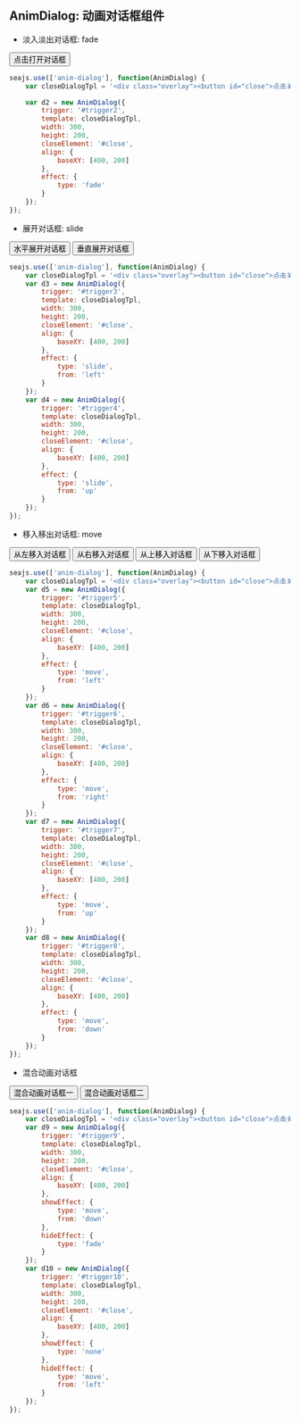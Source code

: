 ## AnimDialog: 动画对话框组件

* 淡入淡出对话框: fade

<div class="cell">
    <input type="button" id="trigger2" value="点击打开对话框" />
</div>

````javascript
seajs.use(['anim-dialog'], function(AnimDialog) {
    var closeDialogTpl = '<div class="overlay"><button id="close">点击关闭</button><p>肯定是房间里萨的看法金克拉束带结发</p></div>';

    var d2 = new AnimDialog({
        trigger: '#trigger2',
        template: closeDialogTpl,
        width: 300,
        height: 200,
        closeElement: '#close',
        align: {
            baseXY: [400, 200]
        },
        effect: {
            type: 'fade'
        }
    });
});
````

* 展开对话框: slide

<div class="cell">
    <input type="button" id="trigger3" value="水平展开对话框" />
    <input type="button" id="trigger4" value="垂直展开对话框" />    
</div>

````javascript
seajs.use(['anim-dialog'], function(AnimDialog) {
    var closeDialogTpl = '<div class="overlay"><button id="close">点击关闭</button><p>肯定是房间里萨的看法金克拉束带结发</p></div>';
    var d3 = new AnimDialog({
        trigger: '#trigger3',
        template: closeDialogTpl,
        width: 300,
        height: 200,
        closeElement: '#close',
        align: {
            baseXY: [400, 200]
        },
        effect: {
            type: 'slide',
            from: 'left'
        }
    });
    var d4 = new AnimDialog({
        trigger: '#trigger4',
        template: closeDialogTpl,
        width: 300,
        height: 200,
        closeElement: '#close',
        align: {
            baseXY: [400, 200]
        },
        effect: {
            type: 'slide',
            from: 'up'
        }
    });
});
````

* 移入移出对话框: move

<div class="cell">
    <input type="button" id="trigger5" value="从左移入对话框" />
    <input type="button" id="trigger6" value="从右移入对话框" />
    <input type="button" id="trigger7" value="从上移入对话框" />
    <input type="button" id="trigger8" value="从下移入对话框" />
</div>

````javascript
seajs.use(['anim-dialog'], function(AnimDialog) {
    var closeDialogTpl = '<div class="overlay"><button id="close">点击关闭</button><p>肯定是房间里萨的看法金克拉束带结发</p></div>';
    var d5 = new AnimDialog({
        trigger: '#trigger5',
        template: closeDialogTpl,
        width: 300,
        height: 200,
        closeElement: '#close',
        align: {
            baseXY: [400, 200]
        },
        effect: {
            type: 'move',
            from: 'left'
        }
    });
    var d6 = new AnimDialog({
        trigger: '#trigger6',
        template: closeDialogTpl,
        width: 300,
        height: 200,
        closeElement: '#close',
        align: {
            baseXY: [400, 200]
        },
        effect: {
            type: 'move',
            from: 'right'
        }
    });
    var d7 = new AnimDialog({
        trigger: '#trigger7',
        template: closeDialogTpl,
        width: 300,
        height: 200,
        closeElement: '#close',
        align: {
            baseXY: [400, 200]
        },
        effect: {
            type: 'move',
            from: 'up'
        }
    });
    var d8 = new AnimDialog({
        trigger: '#trigger8',
        template: closeDialogTpl,
        width: 300,
        height: 200,
        closeElement: '#close',
        align: {
            baseXY: [400, 200]
        },
        effect: {
            type: 'move',
            from: 'down'
        }
    });
});
````

* 混合动画对话框

<div class="cell">
    <input type="button" id="trigger9" value="混合动画对话框一" />
    <input type="button" id="trigger10" value="混合动画对话框二" />
</div>

````javascript
seajs.use(['anim-dialog'], function(AnimDialog) {
    var closeDialogTpl = '<div class="overlay"><button id="close">点击关闭</button><p>肯定是房间里萨的看法金克拉束带结发</p></div>';
    var d9 = new AnimDialog({
        trigger: '#trigger9',
        template: closeDialogTpl,
        width: 300,
        height: 200,
        closeElement: '#close',
        align: {
            baseXY: [400, 200]
        },
        showEffect: {
            type: 'move',
            from: 'down'
        },
        hideEffect: {
            type: 'fade'
        }
    });
    var d10 = new AnimDialog({
        trigger: '#trigger10',
        template: closeDialogTpl,
        width: 300,
        height: 200,
        closeElement: '#close',
        align: {
            baseXY: [400, 200]
        },
        showEffect: {
            type: 'none'
        },
        hideEffect: {
            type: 'move',
            from: 'left'
        }
    });
});
````


